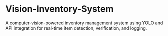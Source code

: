 # Vision-Inventory-System
A computer-vision-powered inventory management system using YOLO and API integration for real-time item detection, verification, and logging.
